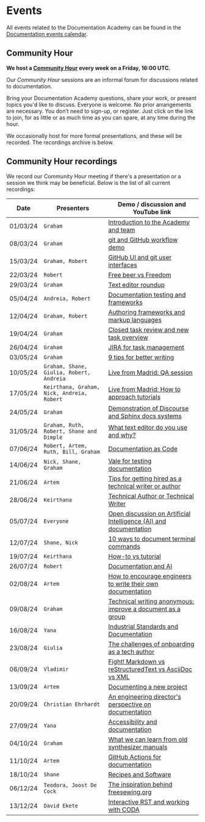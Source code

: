 # Events

All events related to the Documentation Academy can be found in the [Documentation events calendar](https://calendar.google.com/calendar/ical/c_fa68c19aa0cf8aa5ecd73266f6c4d9e94a52053c875f36fd7cc054439b923f33%40group.calendar.google.com/public/basic.ics).

## Community Hour

**We host a [Community Hour](https://discourse.ubuntu.com/t/community-hour/42771) every week on a Friday, 16:00 UTC.**

Our _Community Hour_ sessions are an informal forum for discussions related to documentation.

Bring your Documentation Academy questions, share your work, or present topics you'd like to discuss. Everyone is welcome. No prior arrangements are necessary. You don’t need to sign-up, or register. Just click on the link to join, for as little or as much time as you can spare, at any time during the hour.

We occasionally host for more formal presentations, and these will be recorded. The recordings archive is below.

## Community Hour recordings

We record our Community Hour meeting if there's a presentation or a session we think may be beneficial. Below is the list of all current recordings:

|Date | Presenters | Demo / discussion and YouTube link|
|--- | --- | ---|
|01/03/24 | `Graham` | [Introduction to the Academy and team](https://www.youtube.com/watch?v=GT03aSdabJE)|
|08/03/24 | `Graham` | [git and GitHub workflow demo](https://www.youtube.com/watch?v=EwRaJ_tyJ-k)|
|15/03/24 | `Graham, Robert` | [GitHub UI and git user interfaces](https://www.youtube.com/watch?v=Vk5blPpwOGM)|
|22/03/24 | `Robert` | [Free beer vs Freedom](https://www.youtube.com/watch?v=X5GfBMkQoy0)|
|29/03/24 | `Graham` | [Text editor roundup](https://www.youtube.com/watch?v=Xc-_Uu6asgA)|
|05/04/24 | `Andreia, Robert` | [Documentation testing and frameworks](https://www.youtube.com/watch?v=hoaI9RTvano)|
|12/04/24 | `Graham, Robert` | [Authoring frameworks and markup languages](https://www.youtube.com/watch?v=9jijpeUMzP0)|
|19/04/24 | `Graham` | [Closed task review and new task overview](https://www.youtube.com/watch?v=lwrc3u2-g2s)|
|26/04/24 | `Graham` | [JIRA for task management](https://www.youtube.com/watch?v=vryGy5qCZBM)|
|03/05/24 | `Graham` | [9 tips for better writing](https://www.youtube.com/watch?v=YQMULY0ksz0)|
|10/05/24 | `Graham, Shane, Giulia, Robert, Andreia` | [Live from Madrid: QA session](https://www.youtube.com/watch?v=GWG-RekGkjo)|
|17/05/24 | `Keirthana, Graham, Nick, Andreia, Robert` | [Live from Madrid: How to approach tutorials](https://www.youtube.com/watch?v=somxhyLJFa4)|
|24/05/24 | `Graham` | [ Demonstration of Discourse and Sphinx docs systems]( https://www.youtube.com/watch?v=H3OK4rfKRiA )|
|31/05/24 | `Graham, Ruth, Robert, Shane and Dimple` | [ What text editor do you use and why? ]( https://www.youtube.com/watch?v=5rrFfsdwsWo )|
|07/06/24 | `Robert, Artem, Ruth, Bill, Graham` | [Documentation as Code](https://www.youtube.com/watch?v=AVNfH99KiME)|
|14/06/24 | `Nick, Shane, Graham` | [Vale for testing documentation](https://www.youtube.com/watch?v=QpcY-UWKhxQ)|
|21/06/24 | `Artem` | [Tips for getting hired as a technical writer or author](https://youtu.be/lAWWsq2JDt8)|
|28/06/24 | `Keirthana` | [Technical Author or Technical Writer](https://youtu.be/udsfj1oE8Ns)|
|05/07/24 | `Everyone` | [Open discussion on Artificial Intelligence (AI) and documentation](https://www.youtube.com/watch?v=SzFm0jnd0bc)|
|12/07/24 | `Shane, Nick` | [10 ways to document terminal commands](https://www.youtube.com/watch?v=LwJMtk3Fbsg)|
|19/07/24 | `Keirthana` | [How-to vs tutorial](https://www.youtube.com/watch?v=9Ct_vb-BK0s)|
|26/07/24 | `Robert` | [Documentation and AI](https://youtu.be/S9rChUYSHk8)|
|02/08/24 | `Artem` | [How to encourage engineers to write their own documentation](https://youtu.be/tj_jLv3zE6k)|
|09/08/24 | `Graham` | [Technical writing anonymous: improve a document as a group](https://www.youtube.com/watch?v=kmGBdBFTl5Y)|
|16/08/24 | `Yana` | [Industrial Standards and Documentation](https://www.youtube.com/watch?v=SZ4bCbCYf8Q)|
|23/08/24 | `Giulia` | [The challenges of onboarding as a tech author](https://www.youtube.com/watch?v=2gAlGjQFjTY)|
|06/09/24 | `Vladimir` | [Fight! Markdown vs reStructuredText vs AsciiDoc vs XML](https://www.youtube.com/watch?v=C0V0A8GGfAs)|
|13/09/24 | `Artem` | [Documenting a new project](https://www.youtube.com/watch?v=l4VzYjsqUC4)|
|20/09/24 | `Christian Ehrhardt` | [An engineering director's perspective on documentation](https://www.youtube.com/watch?v=2ShZxMJ26_A)|
|27/09/24 | `Yana` | [Accessibility and documentation](https://www.youtube.com/watch?v=Egubho3-AM0)|
|04/10/24 | `Graham` | [What we can learn from old synthesizer manuals](https://www.youtube.com/watch?v=Gpjw6PQtR3U)|
|11/10/24 | `Artem` | [GitHub Actions for documentation](https://www.youtube.com/watch?v=zB2CGhGXpnc)|
|18/10/24 | `Shane` | [Recipes and Software](https://www.youtube.com/watch?v=PW_gWv6OysM)|
|06/12/24 | `Teodora, Joost De Cock` | [The inspiration behind freesewing.org](https://www.youtube.com/watch?v=SWyzQ3ChZ1I)|
|13/12/24 | `David Ekete` | [Interactive RST and working with CODA](https://www.youtube.com/watch?v=_7pKdieSt74)|
